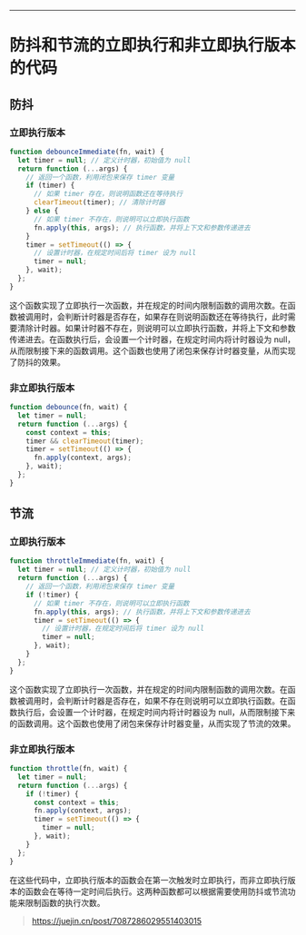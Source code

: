 <hr>

# 防抖和节流的立即执行和非立即执行版本的代码

## 防抖

### 立即执行版本

```js
function debounceImmediate(fn, wait) {
  let timer = null; // 定义计时器，初始值为 null
  return function (...args) {
    // 返回一个函数，利用闭包来保存 timer 变量
    if (timer) {
      // 如果 timer 存在，则说明函数还在等待执行
      clearTimeout(timer); // 清除计时器
    } else {
      // 如果 timer 不存在，则说明可以立即执行函数
      fn.apply(this, args); // 执行函数，并将上下文和参数传递进去
    }
    timer = setTimeout(() => {
      // 设置计时器，在规定时间后将 timer 设为 null
      timer = null;
    }, wait);
  };
}
```

这个函数实现了立即执行一次函数，并在规定的时间内限制函数的调用次数。在函数被调用时，会判断计时器是否存在，如果存在则说明函数还在等待执行，此时需要清除计时器。如果计时器不存在，则说明可以立即执行函数，并将上下文和参数传递进去。在函数执行后，会设置一个计时器，在规定时间内将计时器设为 null，从而限制接下来的函数调用。这个函数也使用了闭包来保存计时器变量，从而实现了防抖的效果。

### 非立即执行版本

```javascript
function debounce(fn, wait) {
  let timer = null;
  return function (...args) {
    const context = this;
    timer && clearTimeout(timer);
    timer = setTimeout(() => {
      fn.apply(context, args);
    }, wait);
  };
}
```

## 节流

### 立即执行版本

```js
function throttleImmediate(fn, wait) {
  let timer = null; // 定义计时器，初始值为 null
  return function (...args) {
    // 返回一个函数，利用闭包来保存 timer 变量
    if (!timer) {
      // 如果 timer 不存在，则说明可以立即执行函数
      fn.apply(this, args); // 执行函数，并将上下文和参数传递进去
      timer = setTimeout(() => {
        // 设置计时器，在规定时间后将 timer 设为 null
        timer = null;
      }, wait);
    }
  };
}
```

这个函数实现了立即执行一次函数，并在规定的时间内限制函数的调用次数。在函数被调用时，会判断计时器是否存在，如果不存在则说明可以立即执行函数。在函数执行后，会设置一个计时器，在规定时间内将计时器设为 null，从而限制接下来的函数调用。这个函数也使用了闭包来保存计时器变量，从而实现了节流的效果。

### 非立即执行版本

```javascript
function throttle(fn, wait) {
  let timer = null;
  return function (...args) {
    if (!timer) {
      const context = this;
      fn.apply(context, args);
      timer = setTimeout(() => {
        timer = null;
      }, wait);
    }
  };
}
```

在这些代码中，立即执行版本的函数会在第一次触发时立即执行，而非立即执行版本的函数会在等待一定时间后执行。这两种函数都可以根据需要使用防抖或节流功能来限制函数的执行次数。

> https://juejin.cn/post/7087286029551403015
